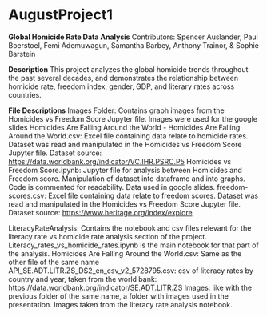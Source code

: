 # AugustProject1
**Global Homicide Rate Data Analysis**
Contributors: Spencer Auslander, Paul Boerstoel, Femi Ademuwagun, Samantha Barbey, Anthony Trainor, & Sophie Barstein



**Description**
This project analyzes the global homicide trends throughout the past several decades, and demonstrates the relationship between homicide rate, freedom index, gender, GDP, and literary rates across countries. 



**File Descriptions**
Images Folder: Contains graph images from the Homicides vs Freedom Score Jupyter file. Images were used for the google slides
Homicides Are Falling Around the World - Homicides Are Falling Around the World.csv: Excel file containing data relate to homicide rates. Dataset was read and manipulated in the Homicides vs Freedom Score Jupyter file. Dataset source: https://data.worldbank.org/indicator/VC.IHR.PSRC.P5
Homicides vs Freedom Score.ipynb: Jupyter file for analysis between Homicides and Freedom score. Manipulation of dataset into dataframe and into graphs. Code is commented for readability. Data used in google slides.
freedom-scores.csv: Excel file containing data relate to freedom scores. Dataset was read and manipulated in the Homicides vs Freedom Score Jupyter file. Dataset source: https://www.heritage.org/index/explore

LiteracyRateAnalysis: Contains the notebook and csv files relevant for the literacy rate vs homicide rate analysis section of the project. Literacy_rates_vs_homicide_rates.ipynb is the main notebook for that part of the analysis.
Homicides Are Falling Around the World.csv: Same as the other file of the same name
API_SE.ADT.LITR.ZS_DS2_en_csv_v2_5728795.csv: csv of literacy rates by country and year, taken from the world bank: https://data.worldbank.org/indicator/SE.ADT.LITR.ZS 
Images: like with the previous folder of the same name, a folder with images used in the presentation. Images taken from the literacy rate analysis notebook.
